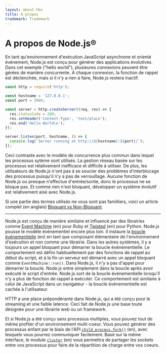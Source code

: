 ```yaml
---
layout: about.hbs
title: A propos
trademark: Trademark
---
```


# A propos de Node.js®

En tant qu'environnement d'exécution JavaScript asynchrone et orienté événement, Node.js est conçu
pour générer des applications évolutives. Dans cet exemple ("hello world"), plusieures connexions peuvent être gérées de manière concurrente.
A chaque connexion, la fonction de rappel est déclenchée, mais si il n'y a rien à faire, Node.js restera inactif.

```javascript
const http = require('http');

const hostname = '127.0.0.1';
const port = 3000;

const server = http.createServer((req, res) => {
  res.statusCode = 200;
  res.setHeader('Content-Type', 'text/plain');
  res.end('Hello World\n');
});

server.listen(port, hostname, () => {
  console.log(`Server running at http://${hostname}:${port}/`);
});
```

Ceci contraste avec le modèle de concurrence plus commun dans lequel les processus sytème
sont utilisés. La gestion réseau basée sur les processus est relativement
inefficace et difficile à utiliser. De plus, les utilisateurs de Node.js n'ont pas à se soucier des problèmes d'interblocage des processus
puisqu'il n'y a pas de verrouillage. Aucune fonction de Node.js ou presque
n'effectue d'entrée/sortie, donc le processus ne se bloque pas. Et comme rien
n'est bloquant, développer un système évolutif est relativement aisé avec Node.js.

Si une partie des termes utilisés ne vous sont pas familliers, voici
un article complet (en anglais) [Bloquant vs Non-Bloquant][].

---

Node.js est conçu de manière similaire et influencé par des
librairies comme [Event Machine][] (en) pour Ruby et [Twisted][] (en) pour Python.
Node.js pousse le modèle événementiel encore plus loin. Il instaure la
[boucle événementielle][] (en) en tant que composant élémentaire de l'environnement d'exécution
et non comme une librairie. Dans les autres systèmes, il y a toujours
un appel bloquant pour démarrer la boucle événementielle.
Le comportement est défini habituellement par des fonctions de rappel au
début du script, et à la fin un serveur est démarré avec un appel bloquant
comme `EventMachine::run()`. Dans Node.js, il n'y a pas d'appel pour démarrer la boucle.
Node.js entre simplement dans la boucle après avoir exécuté le script d'entrée.
Node.js sort de la boucle événementielle lorsqu'il n'y a plus de fonction
de rappel à exécuter. Ce comportement est similaire à celui de JavaScript
dans un navigateur - la boucle événementielle est cachée à l'utilisateur.

HTTP a une place prépondérante dans Node.js, qui a été conçu pour le streaming
et une faible latence. Ceci fait de Node.js une base toute désignée pour une librairie web ou un framework.

Et si Node.js a été conçu sans processus multiples, vous pouvez tout de même
profiter d'un environnement multi-coeur. Vous pouvez générer des processus
enfant par le biais de l'API [`child_process.fork()`][] (en), avec lesquels
vous pourrez communiquer facilement. Basé sur la même interface, le
 module
 [`cluster`][] (en) vous permettra de partager les sockets entre vos processus
 pour faire de la répartition de charge entre vos coeurs.

[Bloquant vs Non-Bloquant]: /en/docs/guides/blocking-vs-non-blocking/
[`child_process.fork()`]: https://nodejs.org/api/child_process.html#child_process_child_process_fork_modulepath_args_options
[`cluster`]: https://nodejs.org/api/cluster.html
[boucle événementielle]: /en/docs/guides/event-loop-timers-and-nexttick/
[Event Machine]: https://github.com/eventmachine/eventmachine
[Twisted]: https://twistedmatrix.com/trac/
